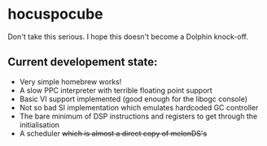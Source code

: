 # hocuspocube

Don't take this serious. I hope this doesn't become a Dolphin knock-off.

## Current developement state:

- Very simple homebrew works!
- A slow PPC interpreter with terrible floating point support
- Basic VI support implemented (good enough for the libogc console)
- Not so bad SI implementation which emulates hardcoded GC controller
- The bare minimum of DSP instructions and registers to get through the initialisation
- A scheduler ~~which is almost a direct copy of melonDS's~~
